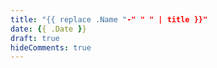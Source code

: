 ```yaml
---
title: "{{ replace .Name "-" " " | title }}"
date: {{ .Date }}
draft: true
hideComments: true
---
```


